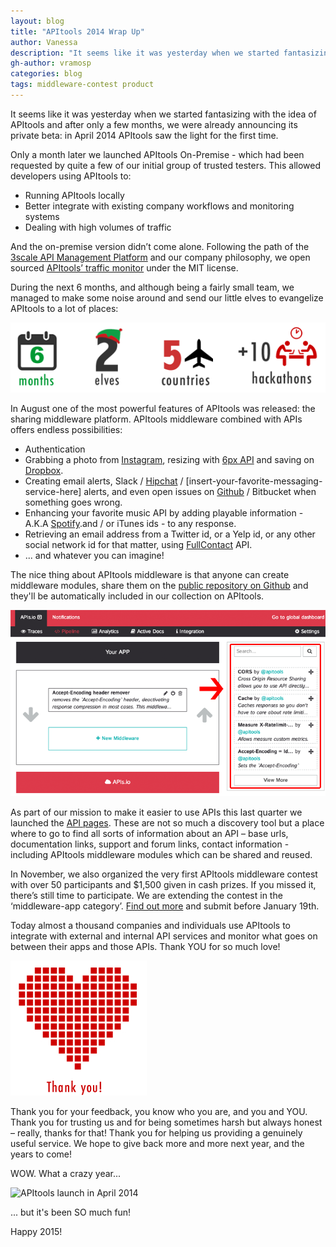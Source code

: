 ```yaml
---
layout: blog
title: "APItools 2014 Wrap Up"
author: Vanessa
description: "It seems like it was yesterday when we started fantasizing with the idea of APItools and after only a few months, we were already announcing its private beta: in April 2014 APItools saw the light for the first time."
gh-author: vramosp
categories: blog
tags: middleware-contest product
---
```


It seems like it was yesterday when we started fantasizing with the idea of APItools and after only a few months, we were already announcing its private beta: in April 2014 APItools saw the light for the first time.

Only a month later we launched APItools On-Premise - which had been requested by quite a few of our initial group of trusted testers. This allowed developers using APItools to:

-	Running APItools locally
-	Better integrate with existing company workflows and monitoring systems
-	Dealing with high volumes of traffic

And the on-premise version didn’t come alone. Following the path of the [3scale API Management Platform](https://github.com/3scale/ '3scale API Management Platform') and our company philosophy, we open sourced [APItools’ traffic monitor](https://github.com/apitools/monitor 'APItools traffic monitor') under the MIT license.

During the next 6 months, and although being a fairly small team, we managed to make some noise around and send our little elves to evangelize APItools to a lot of places:

![APItools launch in April 2014](/images/apitools-hackathons-2014.png)

In August one of the most powerful features of APItools was released: the sharing middleware platform. APItools middleware combined with APIs offers endless possibilities: 

- Authentication
- Grabbing a photo from [Instagram](https://www.apitools.com/apis/instagram 'Instagram API on APItools'), resizing with [6px API](https://www.apitools.com/apis/6px '6px API on APItools') and saving on [Dropbox](https://www.apitools.com/apis/dropbox 'Dropbox API on APItools').
- Creating email alerts, Slack / [Hipchat](https://www.apitools.com/apis/hipchat 'Hipchat API on APItools') / [insert-your-favorite-messaging-service-here] alerts, and even open issues on [Github](https://www.apitools.com/apis/github 'Github API on APItools') / Bitbucket when something goes wrong.
- Enhancing your favorite music API by adding playable information - A.K.A [Spotify](https://www.apitools.com/apis/spotify-web 'Spotify API on APItools').and / or iTunes ids - to any response.
- Retrieving an email address from a Twitter id, or a Yelp id, or any other social network id for that matter, using [FullContact](https://www.apitools.com/apis/fullcontact 'FullContact APIs on APItools') API.
- ... and whatever you can imagine!

The nice thing about APItools middleware is that anyone can create middleware modules, share them on the [public repository on Github](https://github.com/apitools/middleware 'APItools public middleware repo on Github') and they'll be automatically included in our collection on APItools. 

![APItools launch in April 2014](/images/shared-middleware.png)

As part of our mission to make it easier to use APIs this last quarter we launched the [API pages](http://apitools.com/apis 'APItools API pages'). These are not so much a discovery tool but a place where to go to find all sorts of information about an API – base urls, documentation links, support and forum links, contact information - including APItools middleware modules which can be shared and reused.

In November, we also organized the very first APItools middleware contest with over 50 participants and $1,500 given in cash prizes. If you missed it, there’s still time to participate. We are extending the contest in the ‘middleware-app category’. [Find out more](https://docs.apitools.com/blog/2014/12/16/extending-our-middleware-contest-until-jan-19-in-the-category-of-middleware-app.html) and submit before January 19th.

Today almost a thousand companies and individuals use APItools to integrate with external and internal API services and monitor what goes on between their apps and those APIs. Thank YOU for so much love!

![APItools launch in April 2014](/images/thank-you-love-apitools.png)

Thank you for your feedback, you know who you are, and you and YOU. Thank you for trusting us and for being sometimes harsh but always honest – really, thanks for that! Thank you for helping us providing a genuinely useful service. We hope to give back more and more next year, and the years to come! 

WOW. What a crazy year...

![APItools launch in April 2014](http://www.reactiongifs.com/wp-content/uploads/2013/10/tim-and-eric-mind-blown.gif)

... but it's been SO much fun!

Happy 2015!

